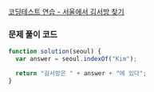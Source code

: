 [코딩테스트 연습 - 서울에서 김서방 찾기](https://school.programmers.co.kr/learn/courses/30/lessons/12919)

### 문제 풀이 코드

```jsx
function solution(seoul) {
  var answer = seoul.indexOf("Kim");

  return "김서방은 " + answer + "에 있다";
}
```